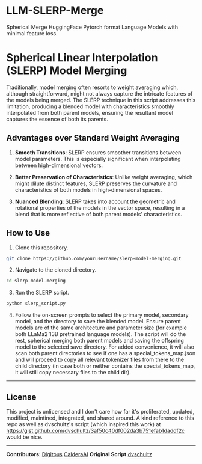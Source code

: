 # LLM-SLERP-Merge
Spherical Merge HuggingFace Pytorch format Language Models with minimal feature loss.

# Spherical Linear Interpolation (SLERP) Model Merging

Traditionally, model merging often resorts to weight averaging which, although straightforward, might not always capture the intricate features of the models being merged. The SLERP technique in this script addresses this limitation, producing a blended model with characteristics smoothly interpolated from both parent models, ensuring the resultant model captures the essence of both its parents.

## Advantages over Standard Weight Averaging

1. **Smooth Transitions**: SLERP ensures smoother transitions between model parameters. This is especially significant when interpolating between high-dimensional vectors.
  
2. **Better Preservation of Characteristics**: Unlike weight averaging, which might dilute distinct features, SLERP preserves the curvature and characteristics of both models in high-dimensional spaces.

3. **Nuanced Blending**: SLERP takes into account the geometric and rotational properties of the models in the vector space, resulting in a blend that is more reflective of both parent models' characteristics.

## How to Use

1. Clone this repository.
```bash
git clone https://github.com/yourusername/slerp-model-merging.git
```
2. Navigate to the cloned directory.
```bash
cd slerp-model-merging
```
3. Run the SLERP script.
```bash
python slerp_script.py
```
4. Follow the on-screen prompts to select the primary model, secondary model, and the directory to save the blended model. Ensure parent models are of the same architecture and parameter size (for example both LLaMa2 13B pretrained language models). The script will do the rest, spherical merging both parent models and saving the offspring model to the selected save directory. For added convenience, it will also scan both parent directories to see if one has a special_tokens_map.json and will proceed to copy all relevant tokenizer files from there to the child directory (in case both or neither contains the special_tokens_map, it will still copy necessary files to the child dir).

---

## License

This project is unlicensed and I don't care how far it's proliferated, updated, modified, maintined, integrated, and shared around. A kind reference to this repo as well as dvschultz's script (which inspired this work) at https://gist.github.com/dvschultz/3af50c40df002da3b751efab1daddf2c would be nice.

---

**Contributors**: [Digitous](https://github.com/Digitous) [CalderaAI](https://huggingface.co/CalderaAI)
**Original Script** [dvschultz](https://gist.github.com/dvschultz/3af50c40df002da3b751efab1daddf2c)
